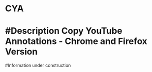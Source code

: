 CYA
===
#Description
Copy YouTube Annotations - Chrome and Firefox Version
===
#Information
under construction
